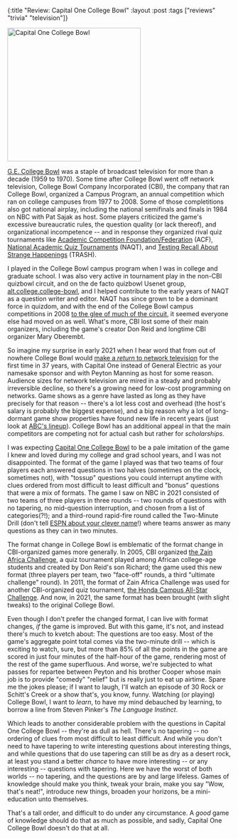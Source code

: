 {:title "Review: Capital One College Bowl"
:layout :post
:tags  ["reviews" "trivia" "television"]}

<img src="http://www.szcz.org/img/capital-one-college-bowl.jpg" alt="Capital One College Bowl" width="300px"/><br>

[G.E. College Bowl](http://www.collegebowl.com/gecollegebowlresultrptdlg.asp) was a staple of broadcast television for more than a decade (1959 to 1970).  Some time after College Bowl went off network television, College Bowl Company Incorporated (CBI), the company that ran College Bowl, organized a Campus Program, an annual competition which ran on college campuses from 1977 to 2008.  Some of those completitions also got national airplay, including the national semifinals and finals in 1984 on NBC with Pat Sajak as host.  Some players criticized the game's excessive bureaucratic rules, the question quality (or lack thereof), and organizational incompetence -- and in response they organized rival quiz tournaments like [Academic Competition Foundation/Federation](https://acf-quizbowl.com/) (ACF), [National Academic Quiz Tournaments](https://www.naqt.com/) (NAQT), and [Testing Recall About Strange Happenings](https://www.qbwiki.com/wiki/TRASH) (TRASH).

I played in the College Bowl campus program when I was in college and graduate school.  I was also very active in tournament play in the non-CBI quizbowl circuit, and on the de facto quizbowl Usenet group, [alt.college.college-bowl](https://groups.google.com/g/alt.college.college-bowl), and I helped contribute to the early years of NAQT as a question writer and editor.  NAQT has since grown to be a dominant force in quizdom, and with the end of the College Bowl campus competitions in 2008 [to the glee of much of the circuit](https://hsquizbowl.org/forums/viewtopic.php?p=84876#p84876), it seemed everyone else had moved on as well.  What's more, CBI lost some of their main organizers, including the game's creator Don Reid and longtime CBI organizer Mary Oberembt.

So imagine my surprise in early 2021 when I hear word that from out of nowhere College Bowl would [make a _return_ to network television](https://deadline.com/2020/11/college-bowl-peyton-manning-nbc-1234621247/) for the first time in 37 years, with Capital One instead of General Electric as your namesake sponsor and with Peyton Manning as host for some reason.  Audience sizes for network television are mired in a steady and probably irreversible decline, so there's a growing need for low-cost programming on networks.  Game shows as a genre have lasted as long as they have precisely for that reason -- there's a lot less cost and overhead (the host's salary is probably the biggest expense), and a big reason why a lot of long-dormant game show properties have found new life in recent years (just look at [ABC's lineup](https://abc.com/news/insider/watch-abc-summer-fun-and-games-on-abc-and-the-abc-app)).  College Bowl has an additional appeal in that the main competitors are competing not for actual cash but rather for _scholarships_.

I was expecting [Capital One College Bowl](https://www.nbc.com/capital-one-college-bowl) to be a pale imitation of the game I knew and loved during my college and grad school years, and I was not disappointed.  The format of the game I played was that two teams of four players each answered questions in two halves (sometimes on the clock, sometimes not), with "tossup" questions you could interrupt anytime with clues ordered from most difficult to least difficult and "bonus" questions that were a mix of formats.  The game I saw on NBC in 2021 consisted of two teams of three players in three rounds -- two rounds of questions with no tapering, no mid-question interruption, and chosen from a list of categories(?!); and a third-round rapid-fire round called the Two-Minute Drill (don't tell [ESPN about your clever name](https://www.espn.com/csp/s/000831drillpremiere.html)!) where teams answer as many questions as they can in two minutes.

The format change in College Bowl is emblematic of the format change in CBI-organized games more generally.  In 2005, CBI organized [the Zain Africa Challenge](http://www.zainafricachallenge.com/ZAC/info.html), a quiz tournament played among African college-age students and created by Don Reid's son Richard; the game used this new format (three players per team, two "face-off" rounds, a third "ultimate challenge" round).  In 2011, the format of Zain Africa Challenge was used for another CBI-organized quiz tournament, [the Honda Campus All-Star Challenge](https://www.hcasc.com/).  And now, in 2021, the same format has been brought (with slight tweaks) to the original College Bowl.

Even though I don't prefer the changed format, I can live with format changes, _if_ the game is improved.  But with this game, it's not, and instead there's much to kvetch about: The questions are too easy.  Most of the game's aggregate point total comes via the two-minute drill -- which is exciting to watch, sure, but more than 85% of all the points in the game are scored in just four minutes of the half-hour of the game, rendering most of the rest of the game superfluous.  And worse, we're subjected to what passes for repartee between Peyton and his brother Cooper whose main job is to provide "comedy" "relief" but is really just to eat up airtime.  Spare me the jokes please; if I want to laugh, I'll watch an episode of 30 Rock or Schitt's Creek or a show that's, you know, funny.  Watching (or playing) College Bowl, I want to _learn_, to have my mind debauched by learning, to borrow a line from Steven Pinker's _The Language Instinct_.

Which leads to another considerable problem with the questions in Capital One College Bowl -- they're as dull as hell.  There's no tapering -- no ordering of clues from most difficult to least difficult.  And while you don't need to have tapering to write interesting questions about interesting things, and while questions that do use tapering can still be as dry as a desert rock, at least you stand a better _chance_ to have more interesting -- or any interesting -- questions with tapering.  Here we have the worst of both worlds -- no tapering, and the questions are by and large lifeless.  Games of knowledge should make you think, tweak your brain, make you say "Wow, that's neat!", introduce new things, broaden your horizons, be a mini-education unto themselves.  

That's a tall order, and difficult to do under any circumstance.  A _good_ game of knowledge should do that as much as possible, and sadly, Capital One College Bowl doesn't do that at all.
